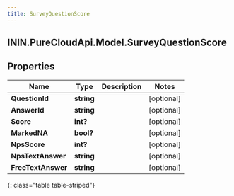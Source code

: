 ```yaml
---
title: SurveyQuestionScore
---
```

## ININ.PureCloudApi.Model.SurveyQuestionScore

## Properties

|Name | Type | Description | Notes|
|------------ | ------------- | ------------- | -------------|
| **QuestionId** | **string** |  | [optional] |
| **AnswerId** | **string** |  | [optional] |
| **Score** | **int?** |  | [optional] |
| **MarkedNA** | **bool?** |  | [optional] |
| **NpsScore** | **int?** |  | [optional] |
| **NpsTextAnswer** | **string** |  | [optional] |
| **FreeTextAnswer** | **string** |  | [optional] |
{: class="table table-striped"}


